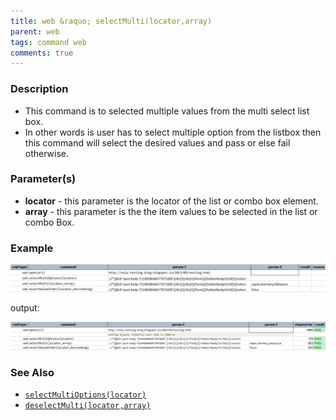 ```yaml
---
title: web &raquo; selectMulti(locator,array)
parent: web
tags: command web
comments: true
---
```


### Description

*   This command is to selected multiple values from the multi select list box.
*   In other words is user has to select multiple option from the listbox then this command will select the desired values and pass or else fail otherwise.

### Parameter(s)

- **locator** - this parameter is the locator of the list or combo box element.
- **array** - this parameter is the the item values to be selected in the list or combo Box.

### Example

![](image/selectMulti_01.png)

output:

![](image/selectMulti_02.png)

### See Also

*   [`selectMultiOptions(locator)`](selectMultiOptions(locator))
*   [`deselectMulti(locator,array)`](deselectMulti(locator,array))